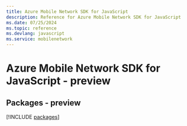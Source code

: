 ```yaml
---
title: Azure Mobile Network SDK for JavaScript
description: Reference for Azure Mobile Network SDK for JavaScript
ms.date: 07/25/2024
ms.topic: reference
ms.devlang: javascript
ms.service: mobilenetwork
---
```

# Azure Mobile Network SDK for JavaScript - preview
## Packages - preview
[!INCLUDE [packages](mobile-network-index.md)]